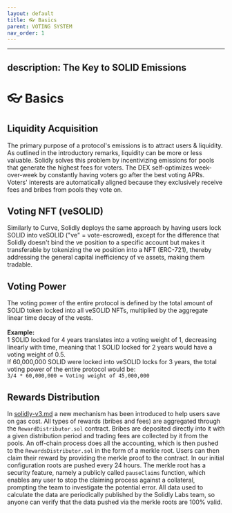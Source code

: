 ```yaml
---
layout: default
title: 👓 Basics
parent: VOTING SYSTEM
nav_order: 1
---
```


---
description: The Key to SOLID Emissions
---

# 👓 Basics

## Liquidity Acquisition

The primary purpose of a protocol's emissions is to attract users & liquidity. As outlined in the introductory remarks, liquidity can be more or less valuable. Solidly solves this problem by incentivizing emissions for pools that generate the highest fees for voters. The DEX self-optimizes week-over-week by constantly having voters go after the best voting APRs. Voters' interests are automatically aligned because they exclusively receive fees and bribes from pools they vote on.

## Voting NFT (veSOLID)

Similarly to Curve, Solidly deploys the same approach by having users lock SOLID into veSOLID ("ve" = vote-escrowed), except for the difference that Solidly doesn't bind the ve position to a specific account but makes it transferable by tokenizing the ve position into a NFT (ERC-721), thereby addressing the general capital inefficiency of ve assets, making them tradable.

## Voting Power

The voting power of the entire protocol is defined by the total amount of SOLID token locked into all veSOLID NFTs, multiplied by the aggregate linear time decay of the vests.\
\
**Example:**\
1 SOLID locked for 4 years translates into a voting weight of 1, decreasing linearly with time, meaning that 1 SOLID locked for 2 years would have a voting weight of 0.5.\
If 60,000,000 SOLID were locked into veSOLID locks for 3 years, the total voting power of the entire protocol would be:\
`3/4 * 60,000,000 = Voting weight of 45,000,000`

## Rewards Distribution

In [solidly-v3.md](../v3/solidly-v3.md "mention") a new mechanism has been introduced to help users save on gas cost. All types of rewards (bribes and fees) are aggregated through the `RewardDistributor.sol` contract. Bribes are deposited directly into it with a given distribution period and trading fees are collected by it from the pools. An off-chain process does all the accounting, which is then pushed to the `RewardsDistributor.sol` in the form of a merkle root. Users can then claim their reward by providing the merkle proof to the contract. In our initial configuration roots are pushed every 24 hours. The merkle root has a security feature, namely a publicly called `pauseClaims` function, which enables any user to stop the claiming process against a collateral, prompting the team to investigate the potential error. All data used to calculate the data are periodically published by the Solidly Labs team, so anyone can verify that the data pushed via the merkle roots are 100% valid.
